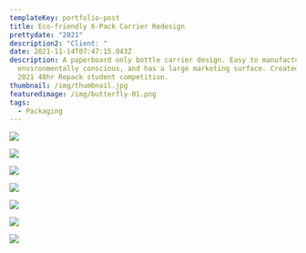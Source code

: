```yaml
---
templateKey: portfolio-post
title: Eco-friendly 6-Pack Carrier Redesign
prettydate: "2021"
description2: "Client: "
date: 2021-11-14T07:47:15.043Z
description: A paperboard only bottle carrier design. Easy to manufacture,
  environmentally conscious, and has a large marketing surface. Created for the
  2021 48hr Repack student competition.
thumbnail: /img/thumbnail.jpg
featuredimage: /img/butterfly-01.png
tags:
  - Packaging
---
```

![](/img/butterfly-01.png)

![](/img/butterfly-02.png)

![](/img/butterfly-03.png)

![](/img/butterfly-04.png)



![](/img/butterfly-05.png)

![](/img/butterfly-06.png)

![](/img/butterfly-7.png)